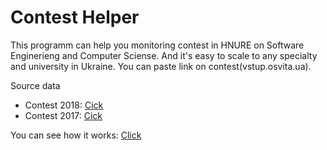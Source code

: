 # Сontest Helper
This programm can help you monitoring contest in HNURE on Software Enginerieng and Computer Sciense. And it's easy to scale to any specialty and university in Ukraine. You can paste link on contest(vstup.osvita.ua).

Source data
* Contest 2018: [Cick](https://vstup.osvita.ua/)
* Contest 2017: [Cick](https://abit-poisk.org.ua/rate2017)
 
 
You can see how it works: [Click](https://youtu.be/3z32idCypVs)
